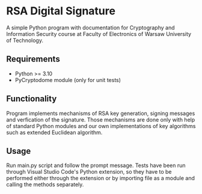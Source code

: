 # RSA Digital Signature
A simple Python program with documentation for Cryptography and Information Security
course at Faculty of Electronics of Warsaw University of Technology.

## Requirements
- Python >= 3.10
- PyCryptodome module (only for unit tests)

## Functionality
Program implements mechanisms of RSA key generation, signing messages and verfication
of the signature. Those mechanisms are done only with help of standard Python modules
and our own implementations of key algorithms such as extended Euclidean algorithm.

## Usage
Run main.py script and follow the prompt message. Tests have been run through Visual
Studio Code's Python extension, so they have to be performed either through the 
extension or by importing file as a module and calling the methods separately.
